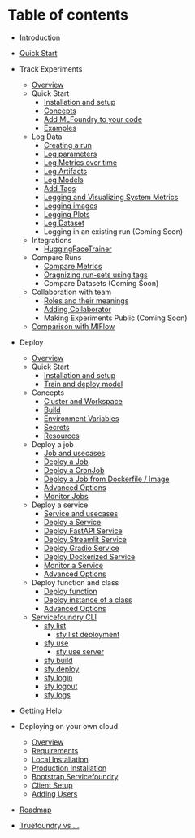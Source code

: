 # Table of contents

* [Introduction](introduction.md)
* [Quick Start](quick-start.md)
* Track Experiments
  * [Overview](experiment-tracking/overview.md)
  * Quick Start
    * [Installation and setup](experiment-tracking/getting-started/setup.md)
    * [Concepts](experiment-tracking/getting-started/concepts.md)
    * [Add MLFoundry to your code](experiment-tracking/getting-started/add-mlfoundry-to-code.md)
    * [Examples](experiment-tracking/getting-started/examples.md)
  * Log Data
    * [Creating a run](experiment-tracking/log-data/create-run.md) 
    * [Log parameters](experiment-tracking/log-data/log-params.md)
    * [Log Metrics over time](experiment-tracking/log-data/log-metrics.md)
    * [Log Artifacts](experiment-tracking/log-data/log-artifacts.md)
    * [Log Models](experiment-tracking/log-data/log-models.md)
    * [Add Tags](experiment-tracking/log-data/add-tags.md)
    * [Logging and Visualizing System Metrics](experiment-tracking/log-data/system-metrics.md)
    * [Logging images](experiment-tracking/log-data/log-image.md)
    * [Logging Plots](experiment-tracking/log-data/log-plots.md)
    * [Log Dataset](experiment-tracking/log-data/log-dataset.md)
    * Logging in an existing run (Coming Soon) 
  * Integrations
    * [HuggingFaceTrainer](experiment-tracking/integrations/hf-trainer.md)
  * Compare Runs
    * [Compare Metrics](experiment-tracking/compare-runs/compare-metrics.md)
    * [Oragnizing run-sets using tags](experiment-tracking/compare-runs/compare-with-tags.md)
    * Compare Datasets (Coming Soon)
  * Collaboration with team
    * [Roles and their meanings](experiment-tracking/collaboration/roles.md)
    * [Adding Collaborator](experiment-tracking/collaboration/add-collaborator.md)
    * Making Experiments Public (Coming Soon)
  * [Comparison with MlFlow](experiment-tracking/comparison-mlflow.md)

* Deploy
  * [Overview](deployment/overview.md)
  * Quick Start
    * [Installation and setup](deployment/quickstart/install-and-workspace.md)
    * [Train and deploy model](deployment/quickstart/train-and-deploy-model.md)
    <!--* [More examples](deployment/quickstart/more-examples.md) -->
  * Concepts
    * [Cluster and Workspace](deployment/concepts/workspace.md)
    * [Build](deployment/concepts/build.md)
    <!-- * [Command](deployment/concepts/command.md) -->
    * [Environment Variables](deployment/concepts/env-variables.md)
    * [Secrets](deployment/concepts/secrets.md)
    * [Resources](deployment/concepts/resources.md)
  * Deploy a job
    * [Job and usecases](deployment/job/definition.md)
    * [Deploy a Job](deployment/job/deploy.md)
    * [Deploy a CronJob](deployment/job/cron-job.md)
    * [Deploy a Job from Dockerfile / Image](deployment/job/docker.md)
    * [Advanced Options](deployment/job/advanced.md)
    * [Monitor Jobs](deployment/job/monitoring.md)
  * Deploy a service
    * [Service and usecases](deployment/service/definition.md)
    * [Deploy a Service](deployment/service/deploy.md)
    * [Deploy FastAPI Service](deployment/service/fastapi.md)
    * [Deploy Streamlit Service](deployment/service/streamlit.md)
    * [Deploy Gradio Service](deployment/service/gradio.md)
    * [Deploy Dockerized Service](deployment/service/docker.md)
    * [Monitor a Service](deployment/service/monitoring.md)
    * [Advanced Options](deployment/service/advanced.md)
  * Deploy function and class
    * [Deploy function](deployment/function/function_deploy.md)
    * [Deploy instance of a class](deployment/function/class_deploy.md)
    * [Advanced Options](deployment/function/advanced.md)
  * [Servicefoundry CLI](deployment/reference/cli/README.md)
    * [sfy list](deployment/reference/cli/sfy-list/README.md)
      * [sfy list deployment](deployment/reference/cli/sfy-list/sfy-list-deployment.md)
    * [sfy use](deployment/reference/cli/sfy-use/README.md)
      * [sfy use server](deployment/reference/cli/sfy-use/sfy-use-server.md)
    * [sfy build](deployment/reference/cli/sfy-build.md)
    * [sfy deploy](deployment/reference/cli/sfy-deploy.md)
    * [sfy login](deployment/reference/cli/sfy-login.md)
    * [sfy logout](deployment/reference/cli/sfy-logout.md)
    * [sfy logs](deployment/reference/cli/sfy-logs.md)
    <!-- * [Monitoring your services](./deployment/monitoring.md) -->
    <!-- * [Cost Estimation](./deployment/costing/cost-estimation.md) -->
    <!-- * [Collaboration with team](deployment/collab.md) -->
    <!-- * [CI/CD](./deployment/advance_examples/ci-pipeline-integration.md) -->
* [Getting Help](getting-help.md)
* Deploying on your own cloud
  * [Overview](deploy-on-own-cloud/overview.md)
  * [Requirements](deploy-on-own-cloud/requirements.md)
  * [Local Installation](deploy-on-own-cloud/local-installation.md)
  * [Production Installation](deploy-on-own-cloud/production-installation.md)
  * [Bootstrap Servicefoundry](deploy-on-own-cloud/servicefoundry-bootstrap.md)
  * [Client Setup](deploy-on-own-cloud/client-setup.md)
  * [Adding Users](deploy-on-own-cloud/add-users.md)
* [Roadmap](roadmap.md)
* [Truefoundry vs ...](products.md)

